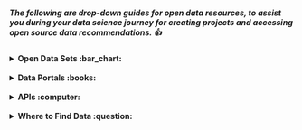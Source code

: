 ##### The following are drop-down guides for open data resources, to assist you during your data science journey for creating projects and accessing open source data recommendations.  :thumbsup:

<details>
  <summary><strong>Open Data Sets :bar_chart:</strong></summary>

1. [Data is Plural](https://docs.google.com/spreadsheets/d/1wZhPLMCHKJvwOkP4juclhjFgqIY8fQFMemwKL2c64vk/edit#gid=0)
2. [India Open Data Gov](https://data.gov.in/)
3. [Canada Open Data Gov](http://open.canada.ca/en)
4. [US Open Data Gov](https://www.data.gov/)
5. [Quandl Financial Data](https://www.quandl.com/search?query=)
6. [UCI Machine Learning Datasets](https://archive.ics.uci.edu/ml/datasets.html)
7. [Gapminder](https://www.gapminder.org/data/)
8. [FiveThirtyEight](https://github.com/fivethirtyeight/data)
9. [DataPortals](http://dataportals.org/)
10. [world](https://data.world/)
11. [Wikipedia ML Listings](https://en.wikipedia.org/wiki/List_of_datasets_for_machine_learning_research)
12. [Cool Datasets on Twitter](https://twitter.com/CoolDatasets)
13. [Public Data Science Datasets](https://datascience.pushpullfork.com/Datasets)
14. [OpenML](https://www.openml.org/search?type=data)
15. [Github: Awesome Public Datasets](https://github.com/caesar0301/awesome-public-datasets)
16. [Kaggle Datasets](https://www.kaggle.com/datasets)
17. [https://data.ny.gov/](https://data.ny.gov/)
18. [Open Data Monitor](https://opendatamonitor.eu/frontend/web/index.php?r=dashboard%2Findex)
19. [AWS Datasets](https://aws.amazon.com/public-datasets/)
20. [Common Crawl](http://commoncrawl.org/the-data/tutorials/)
21. [Socrata](https://opendata.socrata.com/browse?limitTo=datasets&amp;utf8=%E2%9C%93)
22. [S. Census](http://www.census.gov/data.html)
23. [European Union Open Data Portal](http://open-data.europa.eu/en/data/)
24. [UN Data](http://data.un.org/)
25. [CIA Data](https://www.cia.gov/library/publications/the-world-factbook/)
26. [HealthData](http://www.healthdata.gov/)
27. [California Data](http://data.ca.gov/)
28. [Google Public Data](https://www.google.com/publicdata/directory )
29. [Flowing Dat](http://flowingdata.com/category/statistics/data-sources/)
</details>
<br>
<details>
  <summary><strong>Data Portals :books:</strong></summary>
  
1. [Github Code Search](http://jakubdziworski.github.io/tools/2016/08/26/github-code-advances-search-programmers-goldmine.html)
2. [Public Data](http://kevinchai.net/dataset)
3. [Open Source Sports](http://www.opensourcesports.com/)
</details>
<br>
<details>
  <summary><strong>APIs :computer:</strong></summary>
  
1. [Public APIs](https://github.com/toddmotto/public-apis)
2. [Programmable Web](https://www.programmableweb.com/)
3. [Zillow](https://www.zillow.com/howto/api/APIOverview.htm)
4. [Wikipedia](https://www.mediawiki.org/wiki/API:Main_page)
5. [Google Scholar](https://github.com/ckreibich/scholar.py)
6.  [Reddit](https://www.reddit.com/dev/api)
7.  [Twitter](https://www.programmableweb.com/api/twitter)
8.  [Alpha-Vantage](https://www.alphavantage.co/documentation/)
9. [More APIs](https://www.reddit.com/r/webdev/comments/3wrswc/what_are_some_fun_apis_to_play_with/?st=j62tehhm&amp;sh=02579ee6)
</details>
<br>
<details>
  <summary><strong>Where to Find Data :question:</strong></summary>
  
1. [Quora](https://www.quora.com/Where-can-I-find-large-datasets-open-to-the-public)
</details>
